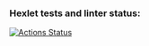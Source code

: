 ### Hexlet tests and linter status:
[![Actions Status](https://github.com/Valerykolm/layout-designer-project-lvl1/workflows/hexlet-check/badge.svg)](https://github.com/Valerykolm/layout-designer-project-lvl1/actions)